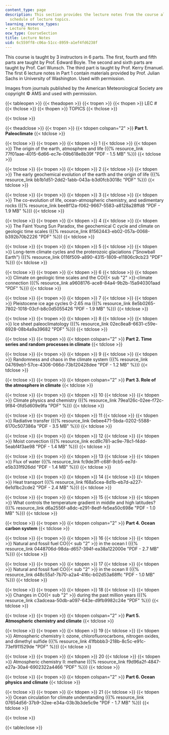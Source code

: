 ```yaml
---
content_type: page
description: This section provides the lecture notes from the course along with the
  schedule of lecture topics.
learning_resource_types:
- Lecture Notes
ocw_type: CourseSection
title: Lecture Notes
uid: 6c559ff8-c06a-51cc-8959-a1ef4fd6238f
---
```


This course is taught by 3 instructors in 6 parts. The first, fourth and fifth parts are taught by Prof. Edward Boyle. The second and sixth parts are taught by Prof. Carl Wunsch. The third part is taught by Prof. Kerry Emanuel. The first 6 lecture notes in Part 1 contain materials provided by Prof. Julian Sachs in University of Washington. Used with permission.

Images from journals published by the American Meteorological Society are copyright © AMS and used with permission.

{{< tableopen >}}
{{< theadopen >}}
{{< tropen >}}
{{< thopen >}}
LEC #
{{< thclose >}}
{{< thopen >}}
TOPICS
{{< thclose >}}

{{< trclose >}}

{{< theadclose >}}
{{< tropen >}}
{{< tdopen colspan="2" >}}
**Part 1. Paleoclimate**
{{< tdclose >}}

{{< trclose >}}
{{< tropen >}}
{{< tdopen >}}
1
{{< tdclose >}}
{{< tdopen >}}
The origin of the earth, atmosphere and life ({{% resource_link 77f01aae-4015-6d66-ec7e-09b618e8b39f "PDF - 1.5 MB" %}})
{{< tdclose >}}

{{< trclose >}}
{{< tropen >}}
{{< tdopen >}}
2
{{< tdclose >}}
{{< tdopen >}}
The early geochemical evolution of the earth and the origin of life ({{% resource_link bb1b1d51-2dd2-1abb-043a-b3d0fcb3018c "PDF" %}})
{{< tdclose >}}

{{< trclose >}}
{{< tropen >}}
{{< tdopen >}}
3
{{< tdclose >}}
{{< tdopen >}}
The co-evolution of life, ocean-atmospheric chemistry, and sedimentary rocks ({{% resource_link bee8f12a-f062-9667-5583-a8128a28ffd8 "PDF - 1.9 MB" %}})
{{< tdclose >}}

{{< trclose >}}
{{< tropen >}}
{{< tdopen >}}
4
{{< tdclose >}}
{{< tdopen >}}
The Faint Young Sun Paradox, the geochemical C cycle and climate on geologic time scales ({{% resource_link 81562443-eb02-057a-0068-b392b70b2226 "PDF" %}})
{{< tdclose >}}

{{< trclose >}}
{{< tropen >}}
{{< tdopen >}}
5
{{< tdclose >}}
{{< tdopen >}}
Long-term climate cycles and the proterozoic glaciations ("Snowball Earth") ({{% resource_link 0116f509-a890-4315-1809-e11806c9cb23 "PDF" %}})
{{< tdclose >}}

{{< trclose >}}
{{< tropen >}}
{{< tdopen >}}
6
{{< tdclose >}}
{{< tdopen >}}
Climate on geologic time scales and the CO{{< sub "2" >}}\-climate connection ({{% resource_link a9608176-ace8-84a4-9b2b-15a940301aad "PDF" %}})
{{< tdclose >}}

{{< trclose >}}
{{< tropen >}}
{{< tdopen >}}
7
{{< tdclose >}}
{{< tdopen >}}
Pleistocene ice age cycles 0-2.65 ma ({{% resource_link 8e5b0265-7802-1018-03cf-b8c0d5055426 "PDF - 1.9 MB" %}})
{{< tdclose >}}

{{< trclose >}}
{{< tropen >}}
{{< tdopen >}}
8
{{< tdclose >}}
{{< tdopen >}}
Ice sheet paleoclimatology ({{% resource_link 02ec8ea8-6631-c59e-6928-08b4a9a39682 "PDF" %}})
{{< tdclose >}}

{{< trclose >}}
{{< tropen >}}
{{< tdopen colspan="2" >}}
**Part 2. Time series and random processes in climate**
{{< tdclose >}}

{{< trclose >}}
{{< tropen >}}
{{< tdopen >}}
9
{{< tdclose >}}
{{< tdopen >}}
Randomness and chaos in the climate system ({{% resource_link 04769eb1-57ce-4306-066d-73b120428dee "PDF - 1.2 MB" %}})
{{< tdclose >}}

{{< trclose >}}
{{< tropen >}}
{{< tdopen colspan="2" >}}
**Part 3. Role of the atmosphere in climate**
{{< tdclose >}}

{{< trclose >}}
{{< tropen >}}
{{< tdopen >}}
10
{{< tdclose >}}
{{< tdopen >}}
Climate physics and chemistry ({{% resource_link 79ea126c-02ee-f72c-9f84-0fd5d609e9fa "PDF" %}})
{{< tdclose >}}

{{< trclose >}}
{{< tropen >}}
{{< tdopen >}}
11
{{< tdclose >}}
{{< tdopen >}}
Radiative transfer ({{% resource_link 0ebee471-5bda-0202-5588-6170c507386a "PDF - 3.5 MB" %}})
{{< tdclose >}}

{{< trclose >}}
{{< tropen >}}
{{< tdopen >}}
12
{{< tdclose >}}
{{< tdopen >}}
Moist convection ({{% resource_link ecd9c781-ac9e-78c1-f4dd-5eabf4f3ae98 "PDF - 1.4 MB" %}})
{{< tdclose >}}

{{< trclose >}}
{{< tropen >}}
{{< tdopen >}}
13
{{< tdclose >}}
{{< tdopen >}}
Flux of water ({{% resource_link fc9de3ff-c68f-9cb5-ee7d-e5b331f926dd "PDF - 1.4 MB" %}})
{{< tdclose >}}

{{< trclose >}}
{{< tropen >}}
{{< tdopen >}}
14
{{< tdclose >}}
{{< tdopen >}}
Heat transport ({{% resource_link f68a5cea-8d1b-eb7d-a227-6e1d1bc2cde2 "PDF - 2.4 MB" %}})
{{< tdclose >}}

{{< trclose >}}
{{< tropen >}}
{{< tdopen >}}
15
{{< tdclose >}}
{{< tdopen >}}
What controls the temperature gradient in middle and high latitudes? ({{% resource_link d6a2556f-a8dc-e291-8edf-fe5ea50c698e "PDF - 1.0 MB" %}})
{{< tdclose >}}

{{< trclose >}}
{{< tropen >}}
{{< tdopen colspan="2" >}}
**Part 4. Ocean carbon system**
{{< tdclose >}}

{{< trclose >}}
{{< tropen >}}
{{< tdopen >}}
16
{{< tdclose >}}
{{< tdopen >}}
Natural and fossil fuel CO{{< sub "2" >}} in the ocean I ({{% resource_link 0448706d-98da-d657-394f-ea38a122000e "PDF - 2.7 MB" %}})
{{< tdclose >}}

{{< trclose >}}
{{< tropen >}}
{{< tdopen >}}
17
{{< tdclose >}}
{{< tdopen >}}
Natural and fossil fuel CO{{< sub "2" >}} in the ocean II ({{% resource_link d48c55a1-7b70-a2a4-416c-b02d53a68ffc "PDF - 1.0 MB" %}})
{{< tdclose >}}

{{< trclose >}}
{{< tropen >}}
{{< tdopen >}}
18
{{< tdclose >}}
{{< tdopen >}}
Changes in CO{{< sub "2" >}} during the past million years ({{% resource_link c3adceaa-50db-a097-643e-d9fb9982c24e "PDF" %}})
{{< tdclose >}}

{{< trclose >}}
{{< tropen >}}
{{< tdopen colspan="2" >}}
**Part 5. Atmospheric chemistry and climate**
{{< tdclose >}}

{{< trclose >}}
{{< tropen >}}
{{< tdopen >}}
19
{{< tdclose >}}
{{< tdopen >}}
Atmospheric chemistry I: ozone, chlorofluorocarbons, nitrogen oxides, and dimethyl sulfide ({{% resource_link 41fbbbb3-218b-8c5c-e91c-73ef911529de "PDF" %}})
{{< tdclose >}}

{{< trclose >}}
{{< tropen >}}
{{< tdopen >}}
20
{{< tdclose >}}
{{< tdopen >}}
Atmospheric chemistry II: methane ({{% resource_link f9d96a2f-4847-e27a-30a4-6902322a4466 "PDF" %}})
{{< tdclose >}}

{{< trclose >}}
{{< tropen >}}
{{< tdopen colspan="2" >}}
**Part 6. Ocean physics and climate**
{{< tdclose >}}

{{< trclose >}}
{{< tropen >}}
{{< tdopen >}}
21
{{< tdclose >}}
{{< tdopen >}}
Ocean circulation for climate understanding ({{% resource_link 07654d56-37b9-32ee-e34a-03b3b3de5c9e "PDF - 1.7 MB" %}})
{{< tdclose >}}

{{< trclose >}}

{{< tableclose >}}
